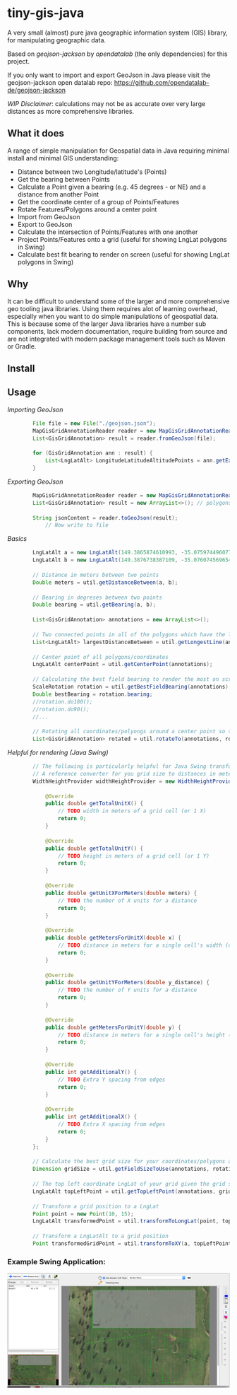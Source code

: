 # tiny-gis-java
A very small (almost) pure java geographic information system (GIS) library, for manipulating geographic data.

Based on *geojson-jackson* by *opendatalab* (the only dependencies) for this project.

If you only want to import and export GeoJson in Java please visit the geojson-jackson open datalab repo:
https://github.com/opendatalab-de/geojson-jackson

*WIP Disclaimer*: calculations may not be as accurate over very large distances as more comprehensive libraries.

## What it does
A range of simple manipulation for Geospatial data in Java requiring minimal install and minimal GIS understanding:
- Distance between two Longitude/latitude's (Points)
- Get the bearing between Points
- Calculate a Point given a bearing (e.g. 45 degrees - or NE) and a distance from another Point
- Get the coordinate center of a group of Points/Features
- Rotate Features/Polygons around a center point 
- Import from GeoJson
- Export to GeoJson
- Calculate the intersection of Points/Features with one another
- Project Points/Features onto a grid (useful for showing LngLat polygons in Swing)
- Calculate best fit bearing to render on screen (useful for showing LngLat polygons in Swing)

## Why
It can be difficult to understand some of the larger and more comprehensive geo tooling java libraries. 
Using them requires alot of learning overhead, especially when you want to do simple manipulations of geospatial data.
This is because some of the larger Java libraries have a number sub components, lack modern documentation, require building from source and are not integrated with modern package management tools such as Maven or Gradle.

## Install

## Usage
*Importing GeoJson*
```java
		File file = new File("./geojson.json");
		MapGisGridAnnotationReader reader = new MapGisGridAnnotationReader();
		List<GisGridAnnotation> result = reader.fromGeoJson(file);

		for (GisGridAnnotation ann : result) {
			List<LngLatAlt> LongitudeLatitudeAltitudePoints = ann.getExteriorRing();
		}
```

*Exporting GeoJson*
```java
		MapGisGridAnnotationReader reader = new MapGisGridAnnotationReader();
		List<GisGridAnnotation> result = new ArrayList<>(); // polygons

		String jsonContent = reader.toGeoJson(result);
    		// Now write to file
```

*Basics*
```java
		LngLatAlt a = new LngLatAlt(149.3865874610993, -35.07597449607705);
		LngLatAlt b = new LngLatAlt(149.3876738387109, -35.07607456965434);
		
		// Distance in meters between two points
		Double meters = util.getDistanceBetween(a, b);
		
		// Bearing in degreses between two points
		Double bearing = util.getBearing(a, b);
		
		List<GisGridAnnotation> annotations = new ArrayList<>();
		
		// Two connected points in all of the polygons which have the longest edge
		List<LngLatAlt> largestDistanceBetween = util.getLongestLine(annotations);
		
		// Center point of all polygons/coordinates
		LngLatAlt centerPoint = util.getCenterPoint(annotations);
		
		// Calculating the best field bearing to render the most on screen
		ScaleRotation rotation = util.getBestFieldBearing(annotations);
		Double bestBearing = rotation.bearing;
		//rotation.do180();
		//rotation.do90();
		//...
		
		// Rotating all coordinates/polyongs around a center point so that best bearing is now in line with N
		List<GisGridAnnotation> rotated = util.rotateTo(annotations, rotation, RotationType.NORTH);
```

*Helpful for rendering (Java Swing)*
```java
		// The following is particularly helpful for Java Swing transformations and rendering coordinates on screen
		// A reference converter for you grid size to distances in meters and vice versa (USED BELOW)
		WidthHeightProvider widthHeightProvider = new WidthHeightProvider() {

			@Override
			public double getTotalUnitX() {
				// TODO width in meters of a grid cell (or 1 X)
				return 0;
			}

			@Override
			public double getTotalUnitY() {
				// TODO height in meters of a grid cell (or 1 Y)
				return 0;
			}

			@Override
			public double getUnitXForMeters(double meters) {
				// TODO the number of X units for a distance
				return 0;
			}

			@Override
			public double getMetersForUnitX(double x) {
				// TODO distance in meters for a single cell's width (or 1 X) in the grid
				return 0;
			}

			@Override
			public double getUnitYForMeters(double y_distance) {
				// TODO the number of Y units for a distance
				return 0;
			}

			@Override
			public double getMetersForUnitY(double y) {
				// TODO distance in meters for a single cell's height (or 1 Y) in the grid
				return 0;
			}

			@Override
			public int getAdditionalY() {
				// TODO Extra Y spacing from edges
				return 0;
			}

			@Override
			public int getAdditionalX() {
				// TODO Extra X spacing from edges
				return 0;
			}
		};
		
		// Calculate the best grid size for your coordinates/polygons and their bearing
		Dimension gridSize = util.getFieldSizeToUse(annotations, rotation, widthHeightProvider);
		
		// The top left coordinate LngLat of your grid given the grid size, and other parameters
		LngLatAlt topLeftPoint = util.getTopLeftPoint(annotations, gridSize, rotation, widthHeightProvider);
		
		// Transform a grid position to a LngLat
		Point point = new Point(10, 15);
		LngLatAlt transformedPoint = util.transformToLongLat(point, topLeftPoint, gridSize, rotation, widthHeightProvider);
		
		// Transform a LngLatAlt to a grid position
		Point transformedGridPoint = util.transformToXY(a, topLeftPoint, gridSize, rotation, widthHeightProvider);
 ```

### Example Swing Application:
![alt text](example.png)

